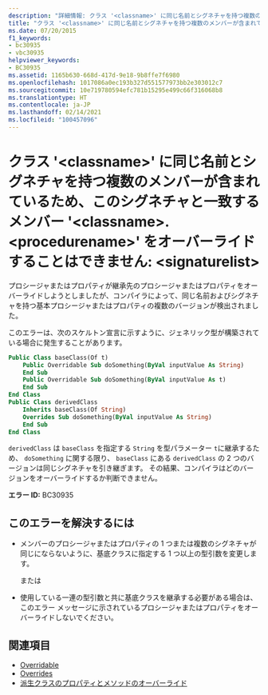 ```yaml
---
description: "詳細情報: クラス '<classname>' に同じ名前とシグネチャを持つ複数のメンバーが含まれているため、このシグネチャと一致するメンバー '<classname>.<procedurename>' をオーバーライドすることはできません: <signaturelist>"
title: "クラス '<classname>' に同じ名前とシグネチャを持つ複数のメンバーが含まれているため、このシグネチャと一致するメンバー '<classname>.<procedurename>' をオーバーライドすることはできません: <signaturelist>"
ms.date: 07/20/2015
f1_keywords:
- bc30935
- vbc30935
helpviewer_keywords:
- BC30935
ms.assetid: 1165b630-668d-417d-9e18-9b8ffe7f6980
ms.openlocfilehash: 1017086a0ec193b327d551577973bb2e303012c7
ms.sourcegitcommit: 10e719780594efc781b15295e499c66f316068b8
ms.translationtype: HT
ms.contentlocale: ja-JP
ms.lasthandoff: 02/14/2021
ms.locfileid: "100457096"
---
```

# <a name="member-classnameprocedurename-that-matches-this-signature-cannot-be-overridden-because-the-class-classname-contains-multiple-members-with-this-same-name-and-signature-signaturelist"></a>クラス '\<classname>' に同じ名前とシグネチャを持つ複数のメンバーが含まれているため、このシグネチャと一致するメンバー '\<classname>.\<procedurename>' をオーバーライドすることはできません: \<signaturelist>

プロシージャまたはプロパティが継承先のプロシージャまたはプロパティをオーバーライドしようとしましたが、コンパイラによって、同じ名前およびシグネチャを持つ基本プロシージャまたはプロパティの複数のバージョンが検出されました。  
  
 このエラーは、次のスケルトン宣言に示すように、ジェネリック型が構築されている場合に発生することがあります。  
  
```vb  
Public Class baseClass(Of t)  
    Public Overridable Sub doSomething(ByVal inputValue As String)  
    End Sub  
    Public Overridable Sub doSomething(ByVal inputValue As t)  
    End Sub  
End Class  
Public Class derivedClass  
    Inherits baseClass(Of String)  
    Overrides Sub doSomething(ByVal inputValue As String)  
    End Sub  
End Class  
```  
  
 `derivedClass` は `baseClass` を指定する `String` を型パラメーター `t`に継承するため、 `doSomething` に関する限り、 `baseClass` にある `derivedClass` の 2 つのバージョンは同じシグネチャを引き継ぎます。 その結果、コンパイラはどのバージョンをオーバーライドするか判断できません。  
  
 **エラー ID:** BC30935  
  
## <a name="to-correct-this-error"></a>このエラーを解決するには  
  
- メンバーのプロシージャまたはプロパティの 1 つまたは複数のシグネチャが同じにならないように、基底クラスに指定する 1 つ以上の型引数を変更します。  
  
     または  
  
- 使用している一連の型引数と共に基底クラスを継承する必要がある場合は、このエラー メッセージに示されているプロシージャまたはプロパティをオーバーライドしないでください。  
  
## <a name="see-also"></a>関連項目

- [Overridable](../language-reference/modifiers/overridable.md)
- [Overrides](../language-reference/modifiers/overrides.md)
- [派生クラスのプロパティとメソッドのオーバーライド](../programming-guide/language-features/objects-and-classes/inheritance-basics.md#overriding-properties-and-methods-in-derived-classes)
